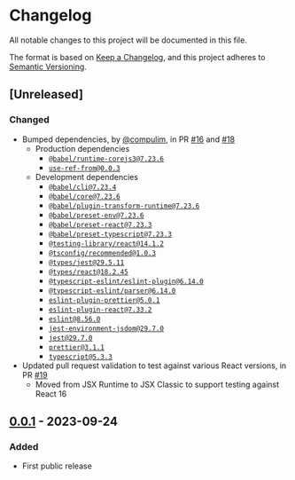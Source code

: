 # Changelog
All notable changes to this project will be documented in this file.

The format is based on [Keep a Changelog](https://keepachangelog.com/en/1.0.0/),
and this project adheres to [Semantic Versioning](https://semver.org/spec/v2.0.0.html).

## [Unreleased]

### Changed

- Bumped dependencies, by [@compulim](https://github.com/compulim), in PR [#16](https://github.com/compulim/use-state-with-ref/pull/16) and [#18](https://github.com/compulim/use-state-with-ref/pull/18)
   - Production dependencies
      - [`@babel/runtime-corejs3@7.23.6`](https://npmjs.com/package/@babel/runtime-corejs3)
      - [`use-ref-from@0.0.3`](https://npmjs.com/package/use-ref-from)
   - Development dependencies
      - [`@babel/cli@7.23.4`](https://npmjs.com/package/@babel/cli)
      - [`@babel/core@7.23.6`](https://npmjs.com/package/@babel/core)
      - [`@babel/plugin-transform-runtime@7.23.6`](https://npmjs.com/package/@babel/plugin-transform-runtime)
      - [`@babel/preset-env@7.23.6`](https://npmjs.com/package/@babel/preset-env)
      - [`@babel/preset-react@7.23.3`](https://npmjs.com/package/@babel/preset-react)
      - [`@babel/preset-typescript@7.23.3`](https://npmjs.com/package/@babel/preset-typescript)
      - [`@testing-library/react@14.1.2`](https://npmjs.com/package/@testing-library/react)
      - [`@tsconfig/recommended@1.0.3`](https://npmjs.com/package/@tsconfig/recommended)
      - [`@types/jest@29.5.11`](https://npmjs.com/package/@types/jest)
      - [`@types/react@18.2.45`](https://npmjs.com/package/@types/react)
      - [`@typescript-eslint/eslint-plugin@6.14.0`](https://npmjs.com/package/@typescript-eslint/eslint-plugin)
      - [`@typescript-eslint/parser@6.14.0`](https://npmjs.com/package/@typescript-eslint/parser)
      - [`eslint-plugin-prettier@5.0.1`](https://npmjs.com/package/eslint-plugin-prettier)
      - [`eslint-plugin-react@7.33.2`](https://npmjs.com/package/eslint-plugin-react)
      - [`eslint@8.56.0`](https://npmjs.com/package/eslint)
      - [`jest-environment-jsdom@29.7.0`](https://npmjs.com/package/jest-environment-jsdom)
      - [`jest@29.7.0`](https://npmjs.com/package/jest)
      - [`prettier@3.1.1`](https://npmjs.com/package/prettier)
      - [`typescript@5.3.3`](https://npmjs.com/package/typescript)
- Updated pull request validation to test against various React versions, in PR [#19](https://github.com/compulim/use-state-with-ref/pull/19)
   - Moved from JSX Runtime to JSX Classic to support testing against React 16

## [0.0.1] - 2023-09-24
### Added
- First public release

[0.0.1]: https://github.com/compulim/use-state-with-ref/releases/tag/v0.0.1

